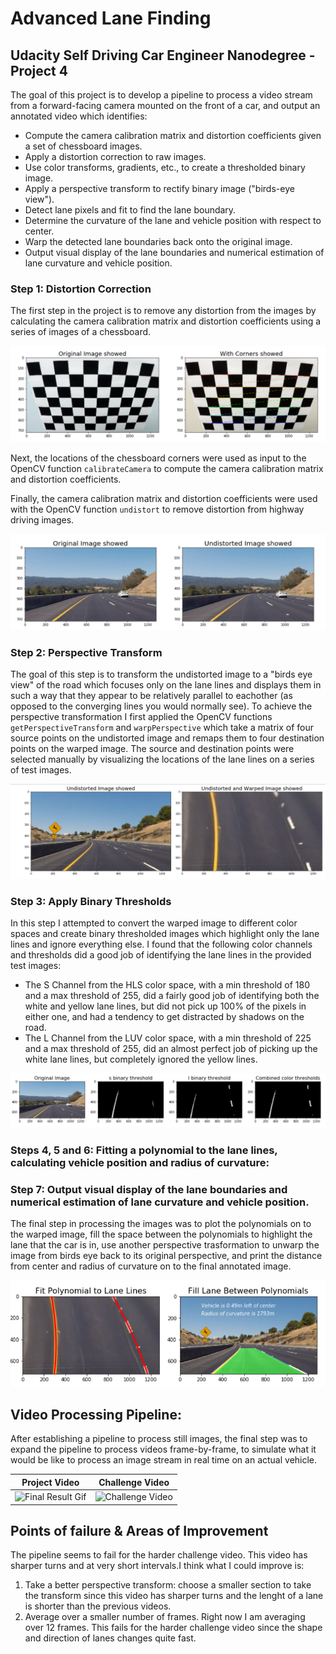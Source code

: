 # Advanced Lane Finding

## Udacity Self Driving Car Engineer Nanodegree - Project 4


The goal of this project is to develop a pipeline to process a video stream from a forward-facing camera mounted on the front of a car, and output an annotated video which identifies:
- Compute the camera calibration matrix and distortion coefficients given a set of chessboard images.
- Apply a distortion correction to raw images.
- Use color transforms, gradients, etc., to create a thresholded binary image.
- Apply a perspective transform to rectify binary image ("birds-eye view").
- Detect lane pixels and fit to find the lane boundary.
- Determine the curvature of the lane and vehicle position with respect to center.
- Warp the detected lane boundaries back onto the original image.
- Output visual display of the lane boundaries and numerical estimation of lane curvature and vehicle position.


### Step 1: Distortion Correction
The first step in the project is to remove any distortion from the images by calculating the camera calibration matrix and distortion coefficients using a series of images of a chessboard.

![Corners Image](./images/cornersshowed.png)

Next, the locations of the chessboard corners were used as input to the OpenCV function `calibrateCamera` to compute the camera calibration matrix and distortion coefficients. 

Finally, the camera calibration matrix and distortion coefficients were used with the OpenCV function `undistort` to remove distortion from highway driving images.

![Undistorted Image](./images/undistortedshowed.png)

### Step 2: Perspective Transform
The goal of this step is to transform the undistorted image to a "birds eye view" of the road which focuses only on the lane lines and displays them in such a way that they appear to be relatively parallel to eachother (as opposed to the converging lines you would normally see). To achieve the perspective transformation I first applied the OpenCV functions `getPerspectiveTransform` and `warpPerspective` which take a matrix of four source points on the undistorted image and remaps them to four destination points on the warped image. The source and destination points were selected manually by visualizing the locations of the lane lines on a series of test images.

![Birds Eye Image](./images/warpedshowed.png)

### Step 3: Apply Binary Thresholds
In this step I attempted to convert the warped image to different color spaces and create binary thresholded images which highlight only the lane lines and ignore everything else. 
I found that the following color channels and thresholds did a good job of identifying the lane lines in the provided test images:
- The S Channel from the HLS color space, with a min threshold of 180 and a max threshold of 255, did a fairly good job of identifying both the white and yellow lane lines, but did not pick up 100% of the pixels in either one, and had a tendency to get distracted by shadows on the road.
- The L Channel from the LUV color space, with a min threshold of 225 and a max threshold of 255, did an almost perfect job of picking up the white lane lines, but completely ignored the yellow lines.

![Binary Thresholds](./images/thresholds.png)

### Steps 4, 5 and 6: Fitting a polynomial to the lane lines, calculating vehicle position and radius of curvature:

### Step 7: Output visual display of the lane boundaries and numerical estimation of lane curvature and vehicle position.
The final step in processing the images was to plot the polynomials on to the warped image, fill the space between the polynomials to highlight the lane that the car is in, use another perspective trasformation to unwarp the image from birds eye back to its original perspective, and print the distance from center and radius of curvature on to the final annotated image.

![Filled Image](./images/filled.png)

## Video Processing Pipeline:
After establishing a pipeline to process still images, the final step was to expand the pipeline to process videos frame-by-frame, to simulate what it would be like to process an image stream in real time on an actual vehicle. 


|Project Video|Challenge Video|
|-------------|-------------|
|![Final Result Gif](./images/project_vid.gif)|![Challenge Video](./images/challenge.gif)|

## Points of failure & Areas of Improvement
The pipeline seems to fail for the harder challenge video. This video has sharper turns and at very short intervals.I think what I could improve is:

1. Take a better perspective transform: choose a smaller section to take the transform since this video has sharper turns and the lenght of a lane is shorter than the previous videos.
2. Average over a smaller number of frames. Right now I am averaging over 12 frames. This fails for the harder challenge video since the shape and direction of lanes changes quite fast.